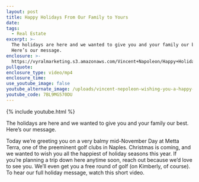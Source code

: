 ```yaml
---
layout: post
title: Happy Holidays From Our Family to Yours
date:
tags:
  - Real Estate
excerpt: >-
  The holidays are here and we wanted to give you and your family our best.
  Here’s our message.
enclosure: >-
  https://vyralmarketing.s3.amazonaws.com/Vincent+Napoleon/Happy+Holidays+From+Our+Family+to+Yours+(1).mp4
pullquote:
enclosure_type: video/mp4
enclosure_time:
use_youtube_image: false
youtube_alternate_image: /uploads/vincent-nepoleon-wishing-you-a-happy-holiday-season-youtube.jpg
youtube_code: 7BL9MG570DU
---
```


{% include youtube.html %}

The holidays are here and we wanted to give you and your family our best. Here’s our message.

Today we’re greeting you on a very balmy mid-November Day at Metta Terra, one of the preeminent golf clubs in Naples. Christmas is coming, and we wanted to wish you all the happiest of holiday seasons this year. If you’re planning a trip down here anytime soon, reach out because we’d love to see you. We’ll even get you a free round of golf (on Kimberly, of course). To hear our full holiday message, watch this short video.